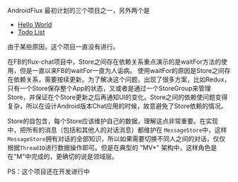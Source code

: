 AndroidFlux 最初计划的三个项目之一，另外两个是

* [Hello World](https://github.com/androidflux/flux)
* [Todo List](https://github.com/androidflux/AFlux-TodoList)

由于某些原因，这个项目一直没有进行。

在FB的flux-chat项目中，Store之间存在依赖关系重点演示的是waitFor方法的使用，但是一直以来FB的waitFor一直为人诟病。
使用waitFor的原因是Store之间存在依赖关系，需要按续更新。为了解决这个问题，出现了很多方案，比如Redux，只有一个Store保存整个App的状态，又或者是通过一个StoreGroup来管理Store，并保证在个Store更新之后再通知UI的变化。Store之间的依赖使问题变得复杂，所以在设计Android版本Chat应用的时候，故意避免了Store依赖的情况。

Store的自包含，每个Store应该维护自己的数据，理解这点非常重要。在实现中，把所有的消息（包括和其他人的对话消息）都维护在 `MessageStore`中，这样`MessageStore`拥有对话的全部知识，所以如果需要切换不同人之间的对话，仅仅根据`ThreadID`进行数据操作即可。但是在典型的 "MV*" 架构中，这样角色是在"M"中完成的，更确切的说是领域层。

PS：这个项目还在开发进行中

